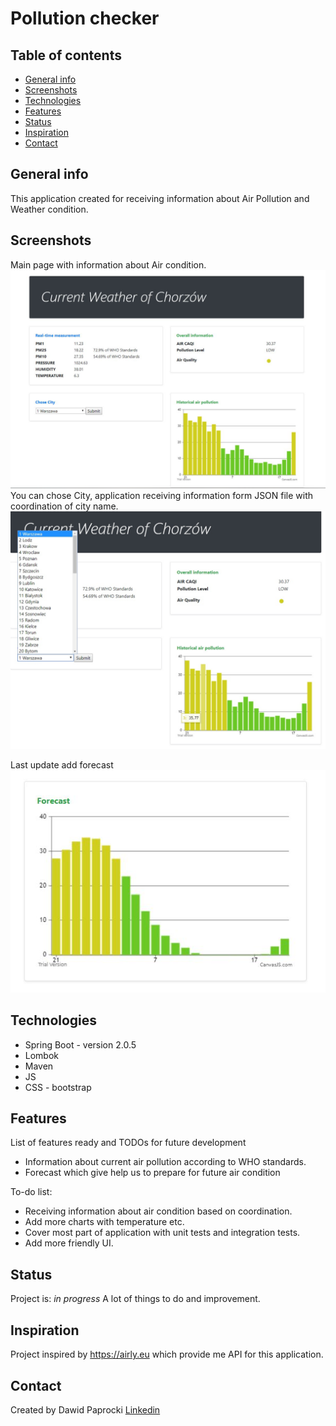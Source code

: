 # Pollution checker


## Table of contents
* [General info](#general-info)
* [Screenshots](#screenshots)
* [Technologies](#technologies)
* [Features](#features)
* [Status](#status)
* [Inspiration](#inspiration)
* [Contact](#contact)

## General info
This application created for receiving information about Air Pollution and Weather condition.

## Screenshots
Main page with information about Air condition.
![General application](./img/Capture.JPG)
You can chose City, application receiving information form JSON file with coordination of city name.
![Chose city](./img/Capture3.jpg)

Last update add forecast
![Forecast](./img/Capture2.JPG)

## Technologies
* Spring Boot - version 2.0.5
* Lombok
* Maven
* JS
* CSS - bootstrap

## Features
List of features ready and TODOs for future development

* Information about current air pollution according to WHO standards.
* Forecast which give help us to prepare for future air condition

To-do list:
* Receiving information about air condition based on coordination.
* Add more charts with temperature etc.
* Cover most part of application with unit tests and integration tests.
* Add more friendly UI.

## Status
Project is: _in progress_
A lot of things to do and improvement.
## Inspiration
Project inspired by https://airly.eu which provide me API for this application.

## Contact
Created by Dawid Paprocki [Linkedin](https://www.linkedin.com/in/dawid-paprocki/)
